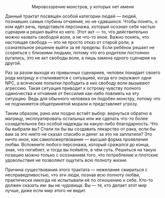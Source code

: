 <center>Мировоззрение монстров, у которых нет имени</center>

Данный трактат посвящён особой категории людей — людей, познавших самые глубины отчаяния, но не сдавшихся. Чтобы понять, о ком идёт речь, представьте персонажа, который осознал себя частью сценария и решил выйти из него. Этот акт — то, что действительно можно назвать свободой воли, а не что-то иное. Важно понять, что настоящая свобода — это не просто отказ от старой роли, а сознательное решение выйти за её пределы. Если ребёнок решает не ссориться с близкими людьми, потому что его родители постоянно ругались, это не акт свободы воли, а лишь замена одного сценария на другой.

Раз за разом выходя из привычных сценариев, человек покидает своего рода матрицу и сталкивается с ситуацией, когда его окружают одни NPC, а всяческие попытки пробудить в них свободу воли вызывают агрессию. Такая ситуация приводит к острому чувству полного одиночества и отчаяния от бессилия как-либо повлиять на эту ситуацию. Ведь для обычного человека он подобен монстру, потому что не подчиняется общепринятой морали и представляет угрозу.

Таким образом, рано или поздно встаёт выбор: вернуться обратно в матрицу, эксплуатировать остальных или же сделать что-то более созидательное без особой надежды на какую-либо благодарность. Что бы выбрали вы? Стали ли бы вы создавать лекарство от рака, если бы вам за это никто не сказал спасибо и денег за это не заплатили? Это ничто иное, как самопожертвование — высшая форма проявления любви. Вспомните любого персонажа, который сражался до конца, зная, что погибнет, и тогда вы поймёте, в чём суть. Решиться на такую позицию можно только с осознанием того, что потребление и плотские удовольствия не позволяют ощутить всю полноту жизни.

Причина существования этого трактата — нежелание смириться с несправедливостью, что эти люди, познав всю полноту любви, практически никогда не испытывали её по отношению к себе. Кто-то должен сказать им: вы не чудовища. Вы — те, кто делает этот мир лучше, даже если мир этого не видит.
